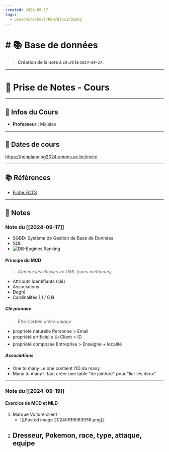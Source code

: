 ```yaml
---
created: 2024-09-17
tags:
  - Lessons/School/HEH/Bloc1/Quad2
---
```


# # 📚  Base de données
> **Création de la note à *`10:38`* le *`2024-09-17`.***
---

# 📝 Prise de Notes - Cours

---

## 👋 Infos du Cours
- **Professeur :** Malaise

---

## 📅 Dates de cours

https://hehplanning2024.umons.ac.be/invite


---

## 📚 Références

- [Fiche ECTS](https://www.heh.be/upload/ects/2024-2025/2024-2025-UE-bases-de-donnees-et-developpement-back-end-12334.pdf) 
---

## 📑 Notes

### Note du [[2024-09-17]]

- SGBD: Système de Gestion de Base de Données
- SQL 
- ![DB-Engines Ranking](https://db-engines.com/en/ranking)


#### Principe du MCD
> *Comme les classes en UML (sans méthodes)*
- Attributs
	Identifiants (clé) 
- Associations
- Degré
- Cardinalités
	1,1 / 0,N
##### Clé primaire
> *Être Certain d'être unique*
- propriété naturelle
	Personne > Email
- propriété artificielle 👍
	Client > ID
- propriété composée
	Entreprise > Enseigne + localité
##### Associations
- One to many
	Le one contient l'ID du many
- Many to many
	Il faut créer une table "de jointure" pour "lier les deux"

---

### Note du [[2024-09-19]]

#### Exercice de MCD et MLD
1) Marque 
   Voiture
   client
   - ![[Pasted image 20240919083936.png]]
2) Dresseur,
   Pokemon,
   race,
   type,
   attaque,
   equipe
   - 